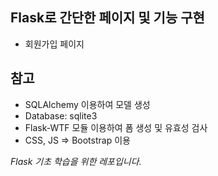 ## Flask로 간단한 페이지 및 기능 구현
- 회원가입 페이지

## 참고
- SQLAlchemy 이용하여 모델 생성 
- Database: sqlite3
- Flask-WTF 모듈 이용하여 폼 생성 및 유효성 검사
- CSS, JS => Bootstrap 이용

*Flask 기초 학습을 위한 레포입니다.*
